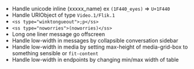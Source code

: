 - Handle unicode inline (xxxxx_name) ex `(1F440_eyes)` => `U+1F440`
- Handle URIObject of type `Video.1/Flik.1`
- `<ss type="winktongueout">;p</ss>`
- `<ss type="noworries">(noworries)</ss>`
- Long one liner message go offscreen
- Handle low-width in messages by collapsible conversation sidebar
- Handle low-width in media by setting max-height of media-grid-box to something sensible or `fit-content`
- Handle low-width in endpoints by changing min/max width of table